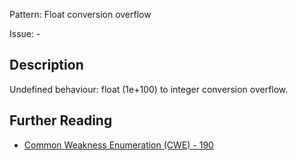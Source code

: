 Pattern: Float conversion overflow

Issue: -

## Description

Undefined behaviour: float (1e+100) to integer conversion overflow.

## Further Reading

* [Common Weakness Enumeration (CWE) - 190](https://cwe.mitre.org/data/definitions/190.html)